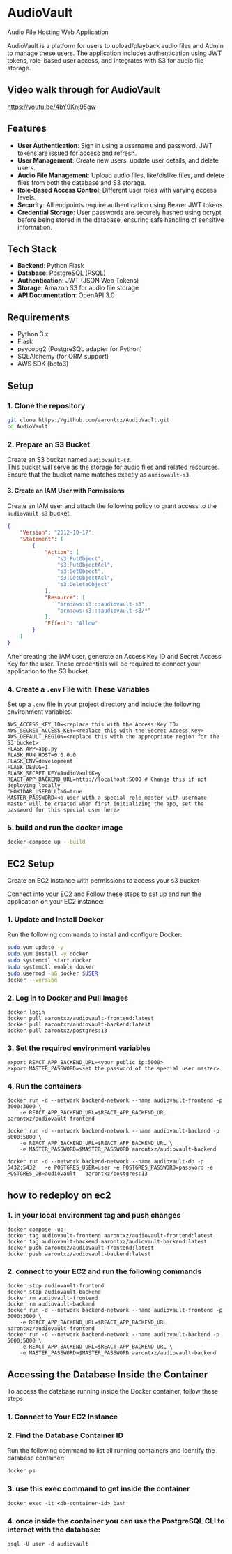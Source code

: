 # AudioVault
Audio File Hosting Web Application

AudioVault is a platform for users to upload/playback audio files and Admin to manage these users. The application includes authentication using JWT tokens, role-based user access, and integrates with S3 for audio file storage.

## Video walk through for AudioVault
https://youtu.be/4bY9Knj95gw

## Features

- **User Authentication**: Sign in using a username and password. JWT tokens are issued for access and refresh.
- **User Management**: Create new users, update user details, and delete users.
- **Audio File Management**: Upload audio files, like/dislike files, and delete files from both the database and S3 storage.
- **Role-Based Access Control**: Different user roles with varying access levels.
- **Security**: All endpoints require authentication using Bearer JWT tokens.
- **Credential Storage**: User passwords are securely hashed using bcrypt before being stored in the database, ensuring safe handling of sensitive information.

## Tech Stack

- **Backend**: Python Flask
- **Database**: PostgreSQL (PSQL)
- **Authentication**: JWT (JSON Web Tokens)
- **Storage**: Amazon S3 for audio file storage
- **API Documentation**: OpenAPI 3.0

## Requirements

- Python 3.x
- Flask
- psycopg2 (PostgreSQL adapter for Python)
- SQLAlchemy (for ORM support)
- AWS SDK (boto3)

## Setup

### 1. Clone the repository

```bash
git clone https://github.com/aarontxz/AudioVault.git
cd AudioVault
```

### 2. Prepare an S3 Bucket

Create an S3 bucket named `audiovault-s3`.  
This bucket will serve as the storage for audio files and related resources. Ensure that the bucket name matches exactly as `audiovault-s3`.

#### 3. Create an IAM User with Permissions  

Create an IAM user and attach the following policy to grant access to the `audiovault-s3` bucket. 

```json
{
    "Version": "2012-10-17",
    "Statement": [
        {
            "Action": [
                "s3:PutObject",
                "s3:PutObjectAcl",
                "s3:GetObject",
                "s3:GetObjectAcl",
                "s3:DeleteObject"
            ],
            "Resource": [
                "arn:aws:s3:::audiovault-s3",
                "arn:aws:s3:::audiovault-s3/*"
            ],
            "Effect": "Allow"
        }
    ]
}
```

After creating the IAM user, generate an Access Key ID and Secret Access Key for the user. These credentials will be required to connect your application to the S3 bucket.


### 4. Create a `.env` File with These Variables  

Set up a `.env` file in your project directory and include the following environment variables:  

```plaintext
AWS_ACCESS_KEY_ID=<replace this with the Access Key ID>
AWS_SECRET_ACCESS_KEY=<replace this with the Secret Access Key>
AWS_DEFAULT_REGION=<replace this with the appropriate region for the S3 bucket>
FLASK_APP=app.py
FLASK_RUN_HOST=0.0.0.0
FLASK_ENV=development 
FLASK_DEBUG=1 
FLASK_SECRET_KEY=AudioVaultKey
REACT_APP_BACKEND_URL=http://localhost:5000 # Change this if not deploying locally
CHOKIDAR_USEPOLLING=true
MASTER_PASSWORD=<a user with a special role master with username master will be created when first initializing the app, set the password for this special user here>
```

### 5. build and run the docker image
```bash
docker-compose up --build
```


## EC2 Setup

Create an EC2 instance with permissions to access your s3 bucket

Connect into your EC2 and Follow these steps to set up and run the application on your EC2 instance:

### 1. Update and Install Docker
Run the following commands to install and configure Docker:
```bash
sudo yum update -y
sudo yum install -y docker
sudo systemctl start docker
sudo systemctl enable docker
sudo usermod -aG docker $USER
docker --version
```

### 2. Log in to Docker and Pull Images
```
docker login
docker pull aarontxz/audiovault-frontend:latest
docker pull aarontxz/audiovault-backend:latest
docker pull aarontxz/postgres:13
```
### 3. Set the required environment variables
```
export REACT_APP_BACKEND_URL=<your public ip:5000>
export MASTER_PASSWORD=<set the password of the special user master>
```

### 4, Run the containers
```
docker run -d --network backend-network --name audiovault-frontend -p 3000:3000 \
    -e REACT_APP_BACKEND_URL=$REACT_APP_BACKEND_URL aarontxz/audiovault-frontend

docker run -d --network backend-network --name audiovault-backend -p 5000:5000 \
    -e REACT_APP_BACKEND_URL=$REACT_APP_BACKEND_URL \
    -e MASTER_PASSWORD=$MASTER_PASSWORD aarontxz/audiovault-backend

docker run -d --network backend-network --name audiovault-db -p 5432:5432   -e POSTGRES_USER=user -e POSTGRES_PASSWORD=password -e POSTGRES_DB=audiovault   aarontxz/postgres:13
```

## how to redeploy on ec2

### 1. in your local environment tag and push changes
```
docker compose -up
docker tag audiovault-frontend aarontxz/audiovault-frontend:latest
docker tag audiovault-backend aarontxz/audiovault-backend:latest
docker push aarontxz/audiovault-frontend:latest                   
docker push aarontxz/audiovault-backend:latest                 
```

### 2. connect to your EC2 and run the following commands

```
docker stop audiovault-frontend
docker stop audiovault-backend
docker rm audiovault-frontend
docker rm audiovault-backend
docker run -d --network backend-network --name audiovault-frontend -p 3000:3000 \
    -e REACT_APP_BACKEND_URL=$REACT_APP_BACKEND_URL aarontxz/audiovault-frontend
docker run -d --network backend-network --name audiovault-backend -p 5000:5000 \
    -e REACT_APP_BACKEND_URL=$REACT_APP_BACKEND_URL \
    -e MASTER_PASSWORD=$MASTER_PASSWORD aarontxz/audiovault-backend
```


## Accessing the Database Inside the Container

To access the database running inside the Docker container, follow these steps:

### 1. Connect to Your EC2 Instance

### 2. Find the Database Container ID
Run the following command to list all running containers and identify the database container:
```bash
docker ps
```

### 3. use this exec command to get inside the container
```
docker exec -it <db-container-id> bash
```

### 4. once inside the container you can use the PostgreSQL CLI to interact with the database:
```
psql -U user -d audiovault
```
